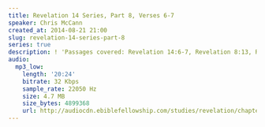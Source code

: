 ```yaml
---
title: Revelation 14 Series, Part 8, Verses 6-7
speaker: Chris McCann
created_at: 2014-08-21 21:00
slug: revelation-14-series-part-8
series: true
description: ! 'Passages covered: Revelation 14:6-7, Revelation 8:13, Revelation 7:4,9.'
audio:
  mp3_low:
    length: '20:24'
    bitrate: 32 Kbps
    sample_rate: 22050 Hz
    size: 4.7 MB
    size_bytes: 4899368
    url: http://audiocdn.ebiblefellowship.com/studies/revelation/chapter-14/2014.08.21_McCann_-_Revelation_14_Series_Part_8.mp3
---
```

